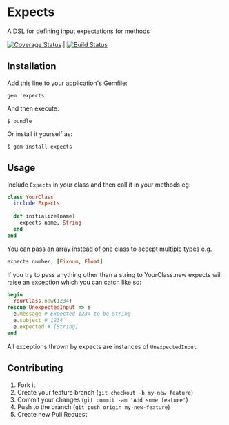 # Expects

A DSL for defining input expectations for methods

[![Coverage Status](https://coveralls.io/repos/Arcath/expects/badge.png?branch=master)](https://coveralls.io/r/Arcath/expects?branch=master) | [![Build Status](https://travis-ci.org/Arcath/expects.png?branch=master)](https://travis-ci.org/Arcath/expects)

## Installation

Add this line to your application's Gemfile:

    gem 'expects'

And then execute:

    $ bundle

Or install it yourself as:

    $ gem install expects

## Usage

Include `Expects` in your class and then call it in your methods eg:

```ruby
class YourClass
  include Expects
  
  def initialize(name)
    expects name, String
  end
end
```
You can pass an array instead of one class to accept multiple types e.g.

```ruby
expects number, [Fixnum, Float]
```

If you try to pass anything other than a string to YourClass.new expects will raise an exception which you can catch like so:

```ruby
begin
  YourClass.new(1234)
rescue UnexpectedInput => e
  e.message # Expected 1234 to be String
  e.subject # 1234
  e.expected # [String]
end
```

All exceptions thrown by expects are instances of `UnexpectedInput`

## Contributing

1. Fork it
2. Create your feature branch (`git checkout -b my-new-feature`)
3. Commit your changes (`git commit -am 'Add some feature'`)
4. Push to the branch (`git push origin my-new-feature`)
5. Create new Pull Request
